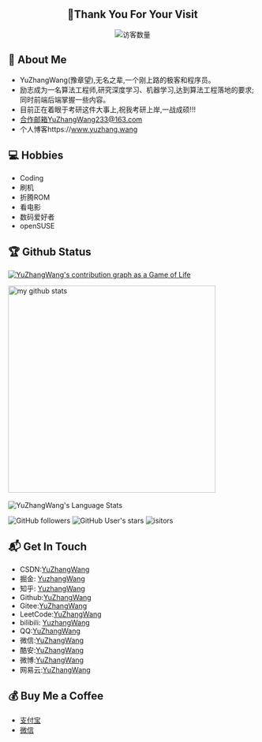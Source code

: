 <h2 align="center">👋Thank You For Your Visit</h2>
<center><img align='center' src="https://profile-counter.glitch.me/YuZhangWang/count.svg" alt="访客数量"/></center>

## 🤵 About Me
- YuZhangWang(豫章望),无名之辈,一个刚上路的极客和程序员。  
- 励志成为一名算法工程师,研究深度学习、机器学习,达到算法工程落地的要求;同时前端后端掌握一些内容。 
- 目前正在着眼于考研这件大事上,祝我考研上岸,一战成硕!!!
- 合作邮箱YuZhangWang233@163.com
- 个人博客https://www.yuzhang.wang

## 💻 Hobbies
- Coding 
- 刷机 
- 折腾ROM 
- 看电影 
- 数码爱好者
- openSUSE

## 🏆 Github Status
[![YuZhangWang's contribution graph as a Game of Life](https://github4life.herokuapp.com/YuZhangWang.gif)](https://github4life.herokuapp.com/YuZhangWang)

<!-- 
<a href="">
    <p align="center">
        <img src="https://github-profile-trophy.vercel.app/?username=YuZhangWang"/>
    </p>
</a>
-->

<!-- My GitHub stats with buefy theme ❤️, refer to: https://github.com/Arshiamidos/arshiamidos -->
<!-- <a align="center" href="">  -->

<p align="left">
<img src="https://github-readme-stats.vercel.app/api?username=YuZhangWang&show_icons=true" alt="my github stats" width="420"/>&nbsp;
<!-- <img src="https://github-readme-stats.vercel.app/api/top-langs/?username=YuZhangWang&layout=compact" alt="languages" height="165"> -->
</p>


![YuZhangWang's Language Stats](https://github-readme-stats.anuraghazra1.vercel.app/api/top-langs/?username=YuZhangWang&show_icons=true) 
<!--
![YuZhangWang's Language Stats](https://github-readme-stats.anuraghazra1.vercel.app/api/top-langs/?username=YuZhangWang&show_icons=true&layout=compact)
-->

![GitHub followers](https://img.shields.io/github/followers/YuZhangWang)
![GitHub User's stars](https://img.shields.io/github/stars/YuZhangWang)
![isitors](https://visitor-badge.glitch.me/badge?page_id=YuZhangWang.YuZhangWang)

## 📬 Get In Touch
- CSDN:[YuZhangWang](https://blog.csdn.net/qq_43616274) 
- 掘金: [YuzhangWang](https://juejin.cn/user/4476867080633319) 
- 知乎: [YuzhangWang](https://www.zhihu.com/people/sha-li-sha-qi-de-qing-mang) 
- Github:[YuZhangWang](https://github.com/YuZhangWang)  
- Gitee:[YuZhangWang](https://gitee.com/YuZhangWang233) 
- LeetCode:[YuZhangWang](https://leetcode-cn.com/u/yuzhangwang/)  
- bilibili: [YuzhangWang](https://space.bilibili.com/19474542)  
- QQ:[YuZhangWang](https://cdn.jsdelivr.net/gh/YuZhangWang/Creative_pictures01@main/2021/03/09/qrcode_1615295622746.jpg)  
- 微信:[YuZhangWang](https://cdn.jsdelivr.net/gh/YuZhangWang/Creative_pictures01@main/2021/03/09/mmqrcode1615295634051.png)  
- 酷安:[YuZhangWang](https://cdn.jsdelivr.net/gh/YuZhangWang/Creative_pictures01@main/2021/03/09/IMG_20210309_211618.png)  
- 微博:[YuZhangWang](https://weibo.com/u/5603095987)  
- 网易云:[YuZhangWang](https://cdn.jsdelivr.net/gh/YuZhangWang/Creative_pictures01@main/2021/03/09/Screenshot_20210309-211644__01.jpg)  

## 💰 Buy Me a Coffee
- [支付宝](https://cdn.jsdelivr.net/gh/YuZhangWang/Creative_pictures01@main/2021/03/09/1615297259162__01.jpg)  
- [微信](https://cdn.jsdelivr.net/gh/YuZhangWang/Creative_pictures01@main/2021/03/09/mm_facetoface_collect_qrcode_1615297272472__01.png)  
